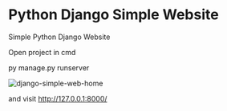 # Python Django Simple Website
 Simple Python Django Website
 
 Open project in cmd
 
 py manage.py runserver
 
 ![django-simple-web-home](https://user-images.githubusercontent.com/100479588/200896981-791c2812-b761-442e-b297-3a8920f8203b.png)
 
 and visit http://127.0.0.1:8000/
 
 
